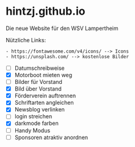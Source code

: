 # hintzj.github.io
Die neue Website für den WSV Lampertheim

Nützliche Links:

    - https://fontawesome.com/v4/icons/ --> Icons
    - https://unsplash.com/ --> kostenlose Bilder

- [ ] Datumschreibweise
- [x] Motorboot mieten weg
- [ ] Bilder für Vorstand
- [x] Bild über Vorstand
- [x] Förderverein auftrennen
- [x] Schriftarten angleichen
- [x] Newsblog verlinken
- [ ] login streichen
- [x] darkmode farben
- [ ] Handy Modus
- [ ] Sponsoren atraktiv anordnen
